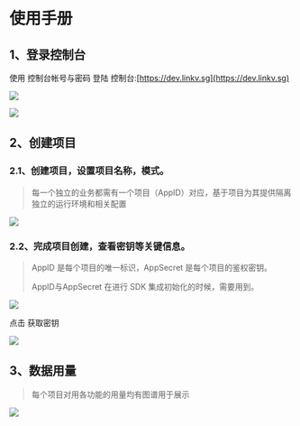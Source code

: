 # 使用手册

## <a name='1'></a>1、登录控制台

使用 控制台帐号与密码 登陆 控制台:[https://dev.linkv.sg](https://dev.linkv.sg)

![](https://dl.linkv.io/doc/zh/open/image/login.png)

![](https://dl.linkv.io/doc/zh/open/image/welcome.png)


## <a name='2'></a>2、创建项目

### <a name='2.1'></a>2.1、创建项目，设置项目名称，模式。

> 每一个独立的业务都需有一个项目（AppID）对应，基于项目为其提供隔离独立的运行环境和相关配置
>

![](https://dl.linkv.io/doc/zh/open/image/create.png)

### <a name='2.2'></a>2.2、完成项目创建，查看密钥等关键信息。

> AppID 是每个项目的唯一标识，AppSecret 是每个项目的鉴权密钥。
> 
> AppID与AppSecret 在进行 SDK 集成初始化的时候，需要用到。

![](https://dl.linkv.io/doc/zh/open/image/manager.png)

点击 获取密钥

![](https://dl.linkv.io/doc/zh/open/image/secret.png)


## <a name='3'></a>3、数据用量

> 每个项目对用各功能的用量均有图谱用于展示
>

![](https://dl.linkv.io/doc/zh/open/image/data.png)
